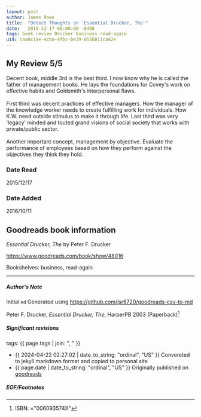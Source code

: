 ```yaml
---
layout: post
author: James Rowe
title:  "Detect Thoughts on 'Essential Drucker, The'"
date:   2015-12-17 00:00:00 -0400
tags: book review Drucker business read-again
uid: caa0c1ae-4cba-4fbc-be39-055b811ca42e
---
```


<!-- highly dependent on how you personally use jekyll templates, and how you want this to show up -->
<!-- escape any jekyll keys with double brackets -->

## My Review 5/5

Decent book, middle 3rd is the best third. I now know why he is called the father of management books. He lays the foundations for Covey's work on effective habits and Goldsmith's interpersonal flaws.<br/><br/>First third was decent practices of effective managers. How the manager of the knowledge worker needs to create fulfilling work for individuals. How K.W. need outside stimulus to make it through life. Last third was very 'legacy' minded and touted grand visions of social society that works with private/public sector.<br/><br/>Another important concept, management by objective. Evaluate the performance of employees based on how they perform against the objectives they think they hold.

### Date Read
2015/12/17

### Date Added
2016/10/11

## Goodreads book information

*Essential Drucker, The* by Peter F. Drucker

https://www.goodreads.com/book/show/48016

Bookshelves: business, read-again

---

##### Author's Note

Initial `md` Generated using https://github.com/jsr6720/goodreads-csv-to-md

Peter F. Drucker, *Essential Drucker, The*,  HarperPB 2003 (Paperback)[^1]

##### Significant revisions

tags: {{ page.tags | join: ", " }} <!-- todo move this somewhere -->

- {{ 2024-04-22 02:27:02 | date_to_string: "ordinal", "US" }} Convereted to jekyll markdown format and copied to personal site
- {{ page.date | date_to_string: "ordinal", "US" }} Originally published on [goodreads](https://www.goodreads.com)

##### EOF/Footnotes

[^1]: ISBN: ="006093574X"
